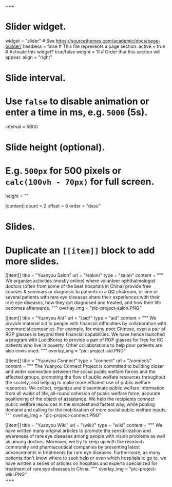 +++
# Slider widget.
widget = "slider"  # See https://sourcethemes.com/academic/docs/page-builder/
headless = false  # This file represents a page section.
active = true  # Activate this widget? true/false
weight = 11  # Order that this section will appear.
align = "right"

# Slide interval.
# Use `false` to disable animation or enter a time in ms, e.g. `5000` (5s).
interval = 5000

# Slide height (optional).
# E.g. `500px` for 500 pixels or `calc(100vh - 70px)` for full screen.
height = ""

[content]
  count = 2
  offset = 0
  order = "desc"

# Slides.
# Duplicate an `[[item]]` block to add more slides.
[[item]]
  title = "Yuanyou Salon"
  url = "/salon/"
  type = "salon"
  content = """
  We organize activities (mostly online) where volunteer ophthalmologist doctors (often from some of the best hospitals in China) provide free courses & seminars or diagnosis to patients in a QQ chatroom, or one or several patients with rare eye diseases share their experiences with their rare eye diseases, how they got diagnosed and treated, and how their life becomes afterwards. 
  """
  overlay_img = "pic-project-salon.PNG"  
  
[[item]]
  title = "Yuanyou Aid"
  url = "/aid/"
  type = "aid"
  content = """
  We provide material aid to people with financial difficulties by collaboration with commercial companies. For example, for many poor Chinese, even a pair of RGP glasses is beyond their financial capabilities. We have hence launched a program with LucidKorea to provide a pair of RGP glasses for free for KC patients who live in poverty. Other collaborations to help poor patients are also envisioned.
  """
  overlay_img = "pic-project-aid.PNG"  

[[item]]
  title = "Yuanyou Connect"
  type = "connect"
  url = "/connect/"
  content = """
  The Yuanyou Connect Project is committed to building closer and wider connection between the social public welfare forces and the affected groups, promoting the flow of public welfare resources throughout the society, and helping to make more efficient use of public welfare resources. We collect, organize and disseminate public welfare information from all walks of life, all-round cohesion of public welfare force, accurate positioning of the object of assistance. We help the recipients connect public welfare resources in the simplest and fastest way, while pooling demand and calling for the mobilization of more social public welfare inputs.  
  """
  overlay_img = "pic-project-connect.PNG"  
  
[[item]]
  title = "Yuanyou Wiki"
  url = "/wiki/"
  type = "wiki"
  content = """
  We have written many original articles to promote the sensibilization and awareness of rare eye diseases among people with vision problems as well as among doctors. Moreover, we try to keep up with the research community and pharmaceutical companies by presenting latest advancements in treatments for rare eye diseases. Furthermore, as many patients don't know where to seek help or even which hospitals to go to, we have written a series of articles on hospitals and experts specialized for treatment of rare eye diseases in China.
  """
  overlay_img = "pic-project-wiki.PNG"  
+++
